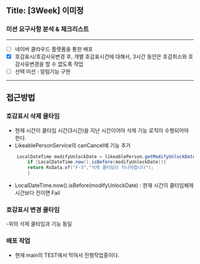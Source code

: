 ## Title: [3Week] 이미정

### 미션 요구사항 분석 & 체크리스트

---

- [ ] 네이버 클라우드 플랫폼을 통한 배포
- [x] 호감표시/호감사유변경 후, 개별 호감표시건에 대해서, 3시간 동안은 호감취소와 호감사유변경을 할 수 없도록 작업
- [ ] 선택 미션 : 알림기능 구현
---

## 접근방법

### 호감표시 삭제 쿨타임 

- 현재 시간이 쿨타임 시간(3시간)을 지난 시간이어야 삭제 기능 로직이 수행되어야 한다.
- LikeablePersonService의 canCancel에 기능 추가
```java
    LocalDateTime modifyUnlockDate = likeablePerson.getModifyUnlockDate();
        if (LocalDateTime.now().isBefore(modifyUnlockDate)){
        return RsData.of("F-3","삭제 쿨타임이 지나야합니다");
        }
```
- LocalDateTime.now().isBefore(modifyUnlockDate) : 현재 시간이 쿨타임해제 시간보다 전이면 Fail

### 호감표시 변경 쿨타임 
-위의 삭제 쿨타임과 기능 동일


### 배포 작업
- 현재 main의 TEST에서 막혀서 진행작업중이다.